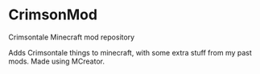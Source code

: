 # CrimsonMod
Crimsontale Minecraft mod repository

Adds Crimsontale things to minecraft, with some extra stuff from my past mods. Made using MCreator.
